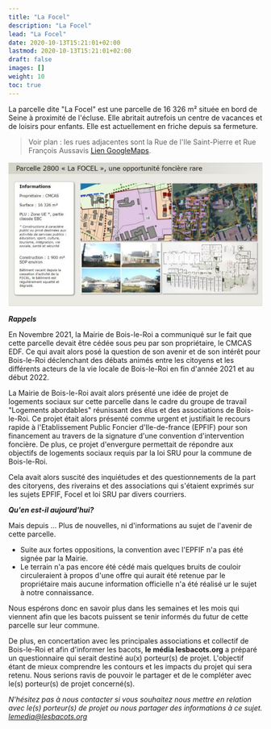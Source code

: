 ```yaml
---
title: "La Focel"
description: "La Focel"
lead: "La Focel"
date: 2020-10-13T15:21:01+02:00
lastmod: 2020-10-13T15:21:01+02:00
draft: false
images: []
weight: 10
toc: true
---
```


La parcelle dite "La Focel" est une parcelle de 16 326 m² située en bord de Seine à proximité de l'écluse.
Elle abritait autrefois un centre de vacances et de loisirs pour enfants. Elle est actuellement en friche depuis sa fermeture.

> Voir plan : les rues adjacentes sont la Rue de l'Ile Saint-Pierre et Rue François Aussavis [Lien GoogleMaps](https://goo.gl/maps/ZyMpQDTMEHB4kbga8).

![Description de la parcelle extraite du GT Logements abordables du 24/11/2021](images/GT_24112021_FOCEL.JPG "Description de la parcelle extraite du GT Logements abordables du 24/11/2021")

***Rappels***

En Novembre 2021, la Mairie de Bois-le-Roi a communiqué sur le fait que cette parcelle devait être cédée sous peu par son propriétaire, le CMCAS EDF. Ce qui avait alors posé la question de son avenir et de son intérêt pour Bois-le-Roi déclenchant des débats animés entre les citoyens et les différents acteurs de la vie locale de Bois-le-Roi en fin d'année 2021 et au début 2022.

La Mairie de Bois-le-Roi avait alors présenté une idée de projet de logements sociaux sur cette parcelle dans le cadre du groupe de travail "Logements abordables" réunissant des élus et des associations de Bois-le-Roi. Ce projet était alors présenté comme urgent et justifiait le recours rapide à l'Etablissement Public Foncier d'Ile-de-france (EPFIF) pour son financement au travers de la signature d'une convention d'intervention foncière. De plus, ce projet d'envergure permettait de répondre aux objectifs de logements sociaux requis par la loi SRU pour la commune de Bois-le-Roi.

Cela avait alors suscité des inquiétudes et des questionnements de la part des citoryens, des riverains et des associations qui s'étaient exprimés sur les sujets EPFIF, Focel et loi SRU par divers courriers.

***Qu'en est-il aujourd'hui?***

Mais depuis  ... Plus de nouvelles, ni d'informations au sujet de l'avenir de cette parcelle.

- Suite aux fortes oppositions, la convention avec l'EPFIF n'a pas été signée par la Mairie.
- Le terrain n'a pas encore été cédé mais quelques bruits de couloir circuleraient à propos d'une offre qui aurait été retenue par le propriétaire mais aucune information officielle n'a été réalisé ur le sujet à notre connaissance.

Nous espérons donc en savoir plus dans les semaines et les mois qui viennent afin que les bacots puissent se tenir informés du futur de cette parcelle sur leur commune.

De plus, en concertation avec les principales associations et collectif de Bois-le-Roi et afin d'informer les bacots, **le média lesbacots.org** a préparé un questionnaire qui serait destiné au(x) porteur(s) de projet. L'objectif étant de mieux comprendre les contours et les impacts du projet qui sera retenu. Nous serions ravis de pouvoir le partager et de le compléter avec le(s) porteur(s) de projet concerné(s).

*N'hésitez pas à nous contacter si vous souhaitez nous mettre en relation avec le(s) porteur(s) de projet ou nous partager des informations à ce sujet. lemedia@lesbacots.org*
